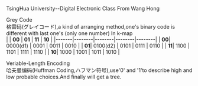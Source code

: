 TsingHua University--Digital Electronic Class From Wang Hong 

Grey Code <br>
格雷码(グレイコード),a kind of arranging method,one's binary code is different with last one's (only one number)
In k-map<br>
|       | **00** | **01** | **11** | **10** |
|-------|--------|--------|--------|--------|
| **00**| 0000(d1)  | 0001   | 0011   | 0010   |
| **01**| 0100(d2)  | 0101   | 0111   | 0110   |
| **11**| 1100   | 1101   | 1111   | 1110   |
| **10**| 1000   | 1001   | 1011   | 1010   |


Veriable-Length Encoding<br>
哈夫曼编码(Huffman Coding,ハフマン符号),use'0' and '1'to describe high and low probable choices.And finally will get a tree.